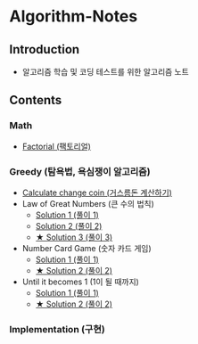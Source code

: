 # Algorithm-Notes

## Introduction

* 알고리즘 학습 및 코딩 테스트를 위한 알고리즘 노트

## Contents

### Math

* [Factorial (팩토리얼)](https://github.com/taek0622/Algorithm-Notes/blob/main/Math/factorial.py)

### Greedy (탐욕법, 욕심쟁이 알고리즘)

* [Calculate change coin (거스름돈 계산하기)](https://github.com/taek0622/Algorithm-Notes/blob/main/Greedy/calculate-change-coin-example.py)
* Law of Great Numbers (큰 수의 법칙)
  * [Solution 1 (풀이 1)](https://github.com/taek0622/Algorithm-Notes/blob/main/Greedy/law-of-great-numbers-example1.py)
  * [Solution 2 (풀이 2)](https://github.com/taek0622/Algorithm-Notes/blob/main/Greedy/law-of-great-numbers-example2.py)
  * [★ Solution 3 (풀이 3)](https://github.com/taek0622/Algorithm-Notes/blob/main/Greedy/law-of-great-numbers-example3.py)
* Number Card Game (숫자 카드 게임)
  * [Solution 1 (풀이 1)](https://github.com/taek0622/Algorithm-Notes/blob/main/Greedy/number-card-game-example1.py)
  * [★ Solution 2 (풀이 2)](https://github.com/taek0622/Algorithm-Notes/blob/main/Greedy/number-card-game-example2.py)
* Until it becomes 1 (1이 될 때까지)
  * [Solution 1 (풀이 1)](https://github.com/taek0622/Algorithm-Notes/blob/main/Greedy/until-it-becomes-one-example1.py)
  * [★ Solution 2 (풀이 2)](https://github.com/taek0622/Algorithm-Notes/blob/main/Greedy/until-it-becomes-one-example2.py)

### Implementation (구현)

